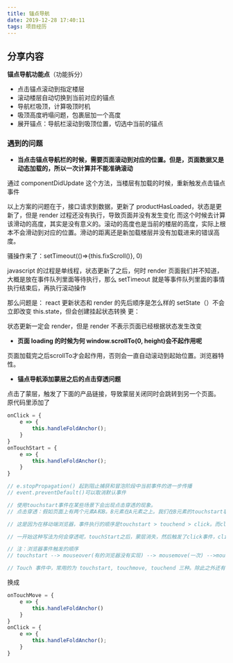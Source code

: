 ```yaml
---
title: 锚点导航
date: 2019-12-28 17:40:11
tags: 项目经历
---
```


## 分享内容

**锚点导航功能点**（功能拆分）

* 点击锚点滚动到指定楼层
* 滚动楼层自动切换到当前对应的锚点
* 导航栏吸顶，计算吸顶时机
* 吸顶高度坍塌问题，包裹层加一个高度
* 展开锚点：导航栏滚动到吸顶位置，切选中当前的锚点

<!-- more -->

### 遇到的问题

* **当点击锚点导航栏的时候，需要页面滚动到对应的位置。但是，页面数据又是动态加载的，所以一次计算并不能准确滚动**

通过 componentDidUpdate 这个方法，当楼层有加载的时候，重新触发点击锚点事件 

以上方案的问题在于，接口请求到数据，更新了 productHasLoaded，状态是更新了，但是 render 过程还没有执行，导致页面并没有发生变化
而这个时候去计算该滑动的高度，其实是没有意义的。滚动的高度也是当前的楼层的高度，实际上根本不会滑动到对应的位置。滑动的距离还是新加载楼层并没有加载进来的错误高度。

骚操作来了：setTimeout(()=>{this.fixScroll()}, 0)

javascript 的过程是单线程，状态更新了之后，何时 render 页面我们并不知道，大概是放在事件队列里面等待执行，那么 setTimeout 就是等事件队列里面的事情执行结束后，再执行滚动操作

那么问题是： react 更新状态和 render 的先后顺序是怎么样的
setState（）不会立即改变 this.state，但会创建挂起状态转换
更：

状态更新一定会 render，但是 render 不表示页面已经根据状态发生改变

* **页面 loading 的时候为何 window.scrollTo(0, height)会不起作用呢**

页面加载完之后scrollTo才会起作用，否则会一直自动滚动到起始位置。浏览器特性。

* **锚点导航添加蒙层之后的点击穿透问题** 

点击了蒙层，触发了下面的产品链接，导致蒙层关闭同时会跳转到另一个页面。
原代码里添加了

``` js
onClick = {
    e => {
        this.handleFoldAnchor();
    }
}
onTouchStart = {
    e => {
        this.handleFoldAnchor();
    }
}

// e.stopPropagation() 起到阻止捕获和冒泡阶段中当前事件的进一步传播
// event.preventDefault()可以取消默认事件

// 使用touchstart事件在某些场景下会出现点击穿透的现象。
// 点击穿透：假如页面上有两个元素A和B。B元素在A元素之上。我们在B元素的touchstart事件上注册了一个回调函数，该回调函数的作用是隐藏B元素。我们发现，当我们点击B元素，B元素被隐藏了，随后，A元素触发了click事件。

// 这是因为在移动端浏览器，事件执行的顺序是touchstart > touchend > click。而click事件有300ms的延迟

// 一开始这种写法为何会穿透呢，touchStart之后，蒙层消失，然后触发了click事件，click点击了产品的链接，从而跳转。

// 注：浏览器事件触发的顺序
// touchstart --> mouseover(有的浏览器没有实现) --> mousemove(一次) -->mousedown --> mouseup --> click -->touchend

// Touch 事件中，常用的为 touchstart, touchmove, touchend 三种。除此之外还有touchcancel
```

换成

``` js
onTouchMove = {
    e => {
        this.handleFoldAnchor()
    }
}
onClick = {
    e => {
        this.handleFoldAnchor();
    }
}
```

